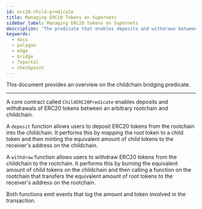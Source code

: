 ```yaml
---
id: erc20-child-predicate
title: Managing ERC20 Tokens on Supernets
sidebar_label: Managing ERC20 tokens on Supernets
description: "The predicate that enables deposits and withdraws between a chilchain and rootchain."
keywords:
  - docs
  - polygon
  - edge
  - bridge
  - fxportal
  - checkpoint
---
```


This document provides an overview on the childchain bridging predicate.

---

A core contract called `ChildERC20Predicate` enables deposits and withdrawals of ERC20 tokens between an arbitrary rootchain and childchain.

A `deposit` function allows users to deposit ERC20 tokens from the rootchain into the childchain. It performs this by mapping the root token to a child token and then minting the equivalent amount of child tokens to the receiver's address on the childchain.

A `withdraw` function allows users to withdraw ERC20 tokens from the childchain to the rootchain. It performs this by burning the equivalent amount of child tokens on the childchain and then calling a function on the rootchain that transfers the equivalent amount of root tokens to the receiver's address on the rootchain.

Both functions emit events that log the amount and token involved in the transaction.
